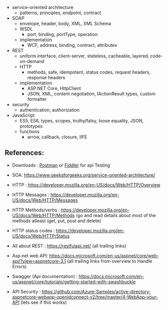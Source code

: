 - service-oriented architecture
    - patterns, principles, endpoint, contract
- SOAP
    - envelope, header, body, XML, XML Schema
    - WSDL
        - port, binding, portType, operation
    - implementation
        - WCF, address, binding, contract, attributes
- REST
    - uniform interface, client-server, stateless, cacheable, layered, code-on-demand
    - HTTP
        - methods, safe, idempotent, status codes, request headers, response headers
    - implementation
        - ASP.NET Core, HttpClient
        - JSON, XML, content negotiation, IActionResult types, custom formatter
- security
    - authentication, authorization
- JavaScript
    - ES5, ES6, types, scopes, truthy/falsy, loose equality, JSON, prototypes
    - functions
        - arrow, callback, closure, IIFE

## References:
- Downloads : [Postman](https://www.postman.com/downloads/) or [Fiddler](https://www.telerik.com/download/fiddler) for api Testing

- SOA: https://www.geeksforgeeks.org/service-oriented-architecture/
- HTTP : https://developer.mozilla.org/en-US/docs/Web/HTTP/Overview
- HTTP Messages : https://developer.mozilla.org/en-US/docs/Web/HTTP/Messages
- HTTP Methods/verbs : https://developer.mozilla.org/en-US/docs/Web/HTTP/Methods (go and read details about most of the methods atleast (get, put, post and delete)
- HTTP status codes : https://developer.mozilla.org/en-US/docs/Web/HTTP/Status
- All about REST : https://restfulapi.net/  (all trailing links)
- Asp.net web API: https://docs.microsoft.com/en-us/aspnet/core/web-api/?view=aspnetcore-3.1 (all trailing links from overview to Handle Errors)
- Swagger (Api documentation) : https://docs.microsoft.com/en-us/aspnet/core/tutorials/getting-started-with-swashbuckle
- API Security : https://github.com/Azure-Samples/active-directory-aspnetcore-webapp-openidconnect-v2/tree/master/4-WebApp-your-API (lets see if this works)
